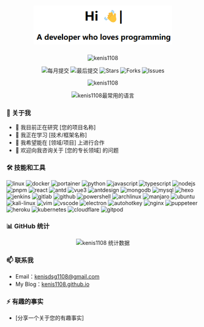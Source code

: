 
<h1 align="center">
  <img src="assets/hi.gif" alt="hi kenis1108" />
</h1>

<p align="center">
  <img src="https://komarev.com/ghpvc/?username=kenis1108&label=PROFILE+VIEWS&color=0e75b6&style=for-the-badge" alt="kenis1108" />
</p>

<p align="center">
  <img src="https://img.shields.io/github/commit-activity/m/kenis1108/kenis1108?style=flat-square" alt="每月提交" />
  <img src="https://img.shields.io/github/last-commit/kenis1108/kenis1108?style=flat-square" alt="最后提交" />
  <img src="https://img.shields.io/github/stars/kenis1108/kenis1108?style=flat-square" alt="Stars" />
  <img src="https://img.shields.io/github/forks/kenis1108/kenis1108?style=flat-square" alt="Forks" />
  <img src="https://img.shields.io/github/issues/kenis1108/kenis1108?style=flat-square" alt="Issues" />
</p>

<p align="center">
  <img src="https://github-readme-stats.vercel.app/api?username=kenis1108&show_icons=true&locale=cn&theme=dracula" alt="kenis1108" />
</p>
<p align="center">
  <img src="https://github-readme-stats.vercel.app/api/top-langs/?username=kenis1108&layout=compact&locale=cn&theme=dracula" alt="kenis1108最常用的语言" />
</p>

### 🚀 关于我

- 🔭 我目前正在研究 [您的项目名称]
- 🌱 我正在学习 [技术/框架名称]
- 👯 我希望能在 [领域/项目] 上进行合作
- 💬 欢迎向我咨询关于 [您的专长领域] 的问题

### 🛠 技能和工具

<!-- <div align="center">
  <img src="https://img.shields.io/badge/-Linux-FCC624?style=flat-square&logo=linux&logoColor=black" />
  <img src="https://img.shields.io/badge/-Docker-2496ED?style=flat-square&logo=docker&logoColor=white" />
  <img src="https://img.shields.io/badge/-Python-3776AB?style=flat-square&logo=python&logoColor=white" />
  <img src="https://img.shields.io/badge/-JavaScript-F7DF1E?style=flat-square&logo=javascript&logoColor=black" />
  <img src="https://img.shields.io/badge/-TypeScript-3178C6?style=flat-square&logo=typescript&logoColor=white" />
  <img src="https://img.shields.io/badge/-Node.js-339933?style=flat-square&logo=node.js&logoColor=white" />
  <img src="https://img.shields.io/badge/-React-61DAFB?style=flat-square&logo=react&logoColor=black" />
  <img src="https://img.shields.io/badge/-Vue.js-4FC08D?style=flat-square&logo=vue.js&logoColor=white" />
  <img src="https://img.shields.io/badge/-MongoDB-47A248?style=flat-square&logo=mongodb&logoColor=white" />
  <img src="https://img.shields.io/badge/-MySQL-4479A1?style=flat-square&logo=mysql&logoColor=white" />
</div> -->

<p align="left">
  <img src="https://cdn.jsdelivr.net/gh/devicons/devicon@latest/icons/linux/linux-original.svg" alt="linux" width="40" height="40"/>
  <img src="https://cdn.jsdelivr.net/gh/devicons/devicon@latest/icons/docker/docker-original-wordmark.svg" alt="docker" width="40" height="40"/>
  <img src="https://cdn.jsdelivr.net/gh/devicons/devicon@latest/icons/portainer/portainer-original-wordmark.svg" alt="portainer" width="40" height="40"/>
  <img src="https://cdn.jsdelivr.net/gh/devicons/devicon@latest/icons/python/python-original.svg" alt="python" width="40" height="40"/>
  <img src="https://cdn.jsdelivr.net/gh/devicons/devicon@latest/icons/javascript/javascript-original.svg" alt="javascript" width="40" height="40"/>
  <img src="https://cdn.jsdelivr.net/gh/devicons/devicon@latest/icons/typescript/typescript-original.svg" alt="typescript" width="40" height="40"/>
  <img src="https://cdn.jsdelivr.net/gh/devicons/devicon@latest/icons/nodejs/nodejs-original-wordmark.svg" alt="nodejs" width="40" height="40"/>
  <img src="https://cdn.jsdelivr.net/gh/devicons/devicon@latest/icons/pnpm/pnpm-original-wordmark.svg" alt="pnpm" width="40" height="40"/>
  <img src="https://cdn.jsdelivr.net/gh/devicons/devicon@latest/icons/react/react-original-wordmark.svg" alt="react" width="40" height="40"/>
  <img src="https://cdn.jsdelivr.net/gh/devicons/devicon@latest/icons/angular/angular-original.svg" alt="antd" width="40" height="40"/>
  <img src="https://cdn.jsdelivr.net/gh/devicons/devicon@latest/icons/vuejs/vuejs-original-wordmark.svg" alt="vue3" width="40" height="40"/>
  <img src="https://cdn.jsdelivr.net/gh/devicons/devicon@latest/icons/antdesign/antdesign-original.svg" alt="antdesign" width="40" height="40"/>
  <img src="https://cdn.jsdelivr.net/gh/devicons/devicon@latest/icons/mongodb/mongodb-original-wordmark.svg" alt="mongodb" width="40" height="40"/>
  <img src="https://cdn.jsdelivr.net/gh/devicons/devicon@latest/icons/mysql/mysql-original-wordmark.svg" alt="mysql" width="40" height="40"/>
  <img src="https://cdn.jsdelivr.net/gh/devicons/devicon@latest/icons/ohmyzsh/ohmyzsh-original.svg" alt="hexo" width="40" height="40"/>
  <img src="https://cdn.jsdelivr.net/gh/devicons/devicon@latest/icons/jenkins/jenkins-original.svg" alt="jenkins" width="40" height="40"/>
  <img src="https://cdn.jsdelivr.net/gh/devicons/devicon@latest/icons/gitlab/gitlab-original-wordmark.svg" alt="gitlab" width="40" height="40"/>
  <img src="https://cdn.jsdelivr.net/gh/devicons/devicon@latest/icons/github/github-original-wordmark.svg" alt="github" width="40" height="40"/>
  <img src="https://cdn.jsdelivr.net/gh/devicons/devicon@latest/icons/powershell/powershell-original.svg" alt="powershell" width="40" height="40"/>
  <img src="https://cdn.jsdelivr.net/gh/devicons/devicon@latest/icons/archlinux/archlinux-original.svg" alt="archlinux" width="40" height="40"/>
  <img src="https://upload.wikimedia.org/wikipedia/commons/3/3e/Manjaro-logo.svg" alt="manjaro" width="40" height="40"/>
  <img src="https://cdn.jsdelivr.net/gh/devicons/devicon@latest/icons/ubuntu/ubuntu-original.svg" alt="ubuntu" width="40" height="40"/>
  <img src="https://upload.wikimedia.org/wikipedia/commons/2/2b/Kali-dragon-icon.svg" alt="kali-linux" width="40" height="40"/>
  <img src="https://cdn.jsdelivr.net/gh/devicons/devicon@latest/icons/vim/vim-original.svg" alt="vim" width="40" height="40"/>
  <img src="https://cdn.jsdelivr.net/gh/devicons/devicon@latest/icons/vscode/vscode-original.svg" alt="vscode" width="40" height="40"/>
  <img src="https://cdn.jsdelivr.net/gh/devicons/devicon@latest/icons/electron/electron-original.svg" alt="electron" width="40" height="40"/>
  <img src="https://upload.wikimedia.org/wikipedia/commons/5/5e/Modern_AutoHotkey_Logo_%28no_text%29.svg" alt="autohotkey" width="40" height="40"/>
  <img src="https://cdn.jsdelivr.net/gh/devicons/devicon@latest/icons/nginx/nginx-original.svg" alt="nginx" width="40" height="40"/>
  <img src="https://cdn.jsdelivr.net/gh/devicons/devicon@latest/icons/puppeteer/puppeteer-original.svg" alt="puppeteer" width="40" height="40"/>
  <img src="https://cdn.jsdelivr.net/gh/devicons/devicon@latest/icons/heroku/heroku-original.svg" alt="heroku" width="40" height="40"/>
  <img src="https://cdn.jsdelivr.net/gh/devicons/devicon@latest/icons/kubernetes/kubernetes-original-wordmark.svg" alt="kubernetes" width="40" height="40"/>
  <img src="https://cdn.jsdelivr.net/gh/devicons/devicon@latest/icons/cloudflare/cloudflare-original.svg" alt="cloudflare" width="40" height="40"/>
  <img src="https://cdn.jsdelivr.net/gh/devicons/devicon@latest/icons/gitpod/gitpod-original.svg" alt="gitpod" width="40" height="40"/>
</p>

### 📊 GitHub 统计

<p align="center">
  <img src="https://github-readme-streak-stats.herokuapp.com?user=kenis1108&theme=darcula&locale=zh_Hans&)" alt="kenis1108 统计数据" />
</p>

### 📫 联系我

- Email：[kenisdsg1108@gmail.com](mailto:kenisdsg1108@gmail.com)
- My Blog：[kenis1108.github.io](https://kenis1108.github.io)

### ⚡ 有趣的事实

- [分享一个关于您的有趣事实]

